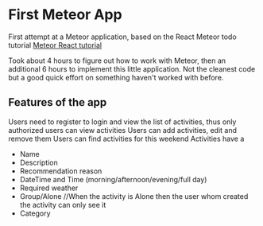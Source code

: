First Meteor App
============

First attempt at a Meteor application, based on the React Meteor todo tutorial
[Meteor React tutorial](https://www.meteor.com/tutorials/react/creating-an-app)

Took about 4 hours to figure out how to work with Meteor, then an additional 6 hours to implement this little application. Not the cleanest code but a good quick effort on something haven't worked with before.

## Features of the app
Users need to register to login and view the list of activities, thus only authorized users can view activities
Users can add activities, edit and remove them
Users can find activities for this weekend
Activities have a
 - Name
 - Description
 - Recommendation reason
 - DateTime and Time (morning/afternoon/evening/full day)
 - Required weather
 - Group/Alone //When the activity is Alone then the user whom created the activity can only see it
 - Category